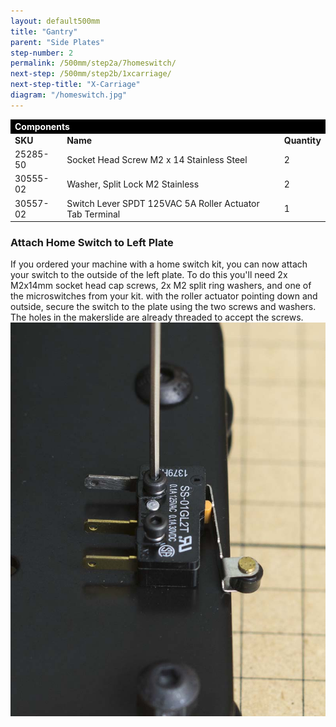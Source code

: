 ```yaml
---
layout: default500mm
title: "Gantry"
parent: "Side Plates"
step-number: 2
permalink: /500mm/step2a/7homeswitch/
next-step: /500mm/step2b/1xcarriage/
next-step-title: "X-Carriage"
diagram: "/homeswitch.jpg"
---
```


<table>
<tr><td style="color:#fff;background: #000;" colspan="3"><b>Components</b></td></tr>
	<tr>
		<td><b>SKU</b></td>
		<td><b>Name</b></td>
		<td><b>Quantity</b></td>
	</tr>
<tr>
<td>25285-50</td>
<td>Socket Head Screw M2 x 14 Stainless Steel</td>
<td>2</td>
</tr>
<tr>
<td>30555-02</td>
<td>Washer, Split Lock M2 Stainless</td>
<td>2</td>
</tr>
<tr>
<td>30557-02</td>
<td>Switch Lever SPDT 125VAC 5A Roller Actuator Tab Terminal</td>
<td>1</td>
</tr>

</table>

<h3>Attach Home Switch to Left Plate</h3>
If you ordered your machine with a home switch kit, you can now attach your switch to the outside of the left plate. To do this you'll need 2x M2x14mm socket head cap screws, 2x M2 split ring washers, and one of the microswitches from your kit. with the roller actuator pointing down and outside, secure the switch to the plate using the two screws and washers. The holes in the makerslide are already threaded to accept the screws.
<img src="../../step2/photo/jpfs_DSC2616.jpg">
